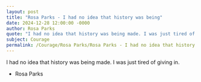 ```yaml
---
layout: post
title: "Rosa Parks - I had no idea that history was being"
date: 2024-12-28 12:00:00 -0000
author: Rosa Parks
quote: "I had no idea that history was being made. I was just tired of giving in."
subject: Courage
permalink: /Courage/Rosa Parks/Rosa Parks - I had no idea that history was being
---
```


I had no idea that history was being made. I was just tired of giving in.

- Rosa Parks

